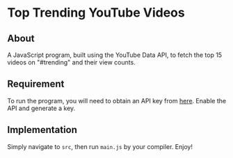 # Top Trending YouTube Videos

## About

A JavaScript program, built using the YouTube Data API, to fetch the top 15 videos on "#trending" and their view counts.

## Requirement

To run the program, you will need to obtain an API key from [here](https://developers.google.com/youtube/v3). Enable the API and generate a key.

## Implementation

Simply navigate to `src`, then run `main.js` by your compiler. Enjoy!
